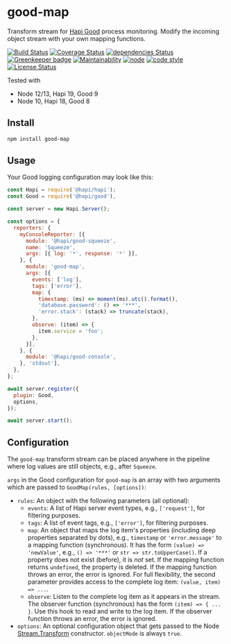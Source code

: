 # good-map

Transform stream for [Hapi Good](https://github.com/hapijs/good) process monitoring.
Modify the incoming object stream with your own mapping functions.

[![Build Status](https://travis-ci.org/frankthelen/good-map.svg?branch=master)](https://travis-ci.org/frankthelen/good-map)
[![Coverage Status](https://coveralls.io/repos/github/frankthelen/good-map/badge.svg?branch=master)](https://coveralls.io/github/frankthelen/good-map?branch=master)
[![dependencies Status](https://david-dm.org/frankthelen/good-map/status.svg)](https://david-dm.org/frankthelen/good-map)
[![Greenkeeper badge](https://badges.greenkeeper.io/frankthelen/good-map.svg)](https://greenkeeper.io/)
[![Maintainability](https://api.codeclimate.com/v1/badges/e8f1b067534e0387bdcf/maintainability)](https://codeclimate.com/github/frankthelen/good-map/maintainability)
[![node](https://img.shields.io/node/v/good-map.svg)]()
[![code style](https://img.shields.io/badge/code_style-airbnb-brightgreen.svg)](https://github.com/airbnb/javascript)
[![License Status](http://img.shields.io/npm/l/good-map.svg)]()

Tested with
* Node 12/13, Hapi 19, Good 9
* Node 10, Hapi 18, Good 8

## Install

```bash
npm install good-map
```

## Usage

Your Good logging configuration may look like this:

```javascript
const Hapi = require('@hapi/hapi');
const Good = require('@hapi/good'),

const server = new Hapi.Server();

const options = {
  reporters: {
    myConsoleReporter: [{
      module: '@hapi/good-squeeze',
      name: 'Squeeze',
      args: [{ log: '*', response: '*' }],
    }, {
      module: 'good-map',
      args: [{
        events: ['log'],
        tags: ['error'],
        map: {
          timestamp: (ms) => moment(ms).utc().format(),
          'database.password': () => '***',
          'error.stack': (stack) => truncate(stack),
        },
        observe: (item) => {
          item.service = 'foo';
        },
      }],
    }, {
      module: '@hapi/good-console',
    }, 'stdout'],
  },
};

await server.register({
  plugin: Good,
  options,
});

await server.start();
```

## Configuration

The `good-map` transform stream can be placed anywhere in the pipeline where log values are still objects, e.g., after `Squeeze`.

`args` in the Good configuration for `good-map` is an array with two arguments which are passed to `GoodMap(rules, [options])`:

 * `rules`: An object with the following parameters (all optional):
   - `events`: A list of Hapi server event types, e.g., `['request']`, for filtering purposes.
   - `tags`: A list of event tags, e.g., `['error']`, for filtering purposes.
   - `map`: An object that maps the log item's properties (including deep properties separated by dots), e.g., `timestamp` or `'error.message'` to a mapping function (synchronous). It has the form `(value) => 'newValue'`, e.g., `() => '***'` or `str => str.toUpperCase()`. If a property does not exist (before), it is *not* set. If the mapping function returns `undefined`, the property is deleted. If the mapping function throws an error, the error is ignored. For full flexibility, the second parameter provides access to the complete log item: `(value, item) => ...`.
   - `observe`: Listen to the complete log item as it appears in the stream. The observer function (synchronous) has the form `(item) => { ... }`. Use this hook to read and write to the log item. If the observer function throws an error, the error is ignored.
 * `options`: An optional configuration object that gets passed to the Node [Stream.Transform](http://nodejs.org/api/stream.html#stream_class_stream_transform) constructor. `objectMode` is always `true`.
